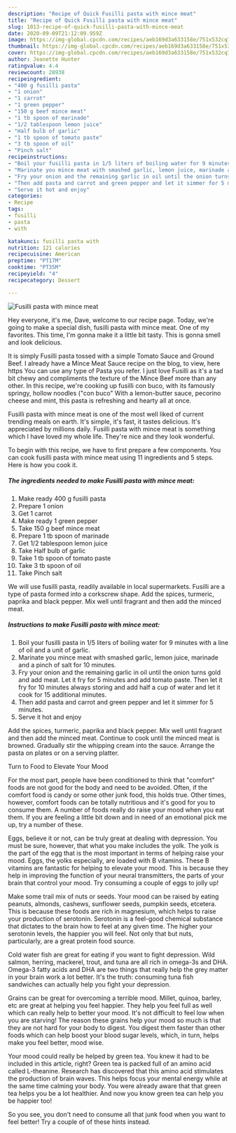 ```yaml
---
description: "Recipe of Quick Fusilli pasta with mince meat"
title: "Recipe of Quick Fusilli pasta with mince meat"
slug: 1013-recipe-of-quick-fusilli-pasta-with-mince-meat
date: 2020-09-09T21:12:09.959Z
image: https://img-global.cpcdn.com/recipes/aeb169d3a633158e/751x532cq70/fusilli-pasta-with-mince-meat-recipe-main-photo.jpg
thumbnail: https://img-global.cpcdn.com/recipes/aeb169d3a633158e/751x532cq70/fusilli-pasta-with-mince-meat-recipe-main-photo.jpg
cover: https://img-global.cpcdn.com/recipes/aeb169d3a633158e/751x532cq70/fusilli-pasta-with-mince-meat-recipe-main-photo.jpg
author: Jeanette Hunter
ratingvalue: 4.4
reviewcount: 28938
recipeingredient:
- "400 g fusilli pasta"
- "1 onion"
- "1 carrot"
- "1 green pepper"
- "150 g beef mince meat"
- "1 tb spoon of marinade"
- "1/2 tablespoon lemon juice"
- "Half bulb of garlic"
- "1 tb spoon of tomato paste"
- "3 tb spoon of oil"
- "Pinch salt"
recipeinstructions:
- "Boil your fusilli pasta in 1/5 liters of boiling water for 9 minutes with a line of oil and a unit of garlic."
- "Marinate you mince meat with smashed garlic, lemon juice, marinade and a pinch of salt for 10 minutes."
- "Fry your onion and the remaining garlic in oil until the onion turns gold and add meat. Let it fry for 5 minutes and add tomato paste. Then let it fry for 10 minutes always storing and add half a cup of water and let it cook for 15 additional minutes."
- "Then add pasta and carrot and green pepper and let it simmer for 5 minutes."
- "Serve it hot and enjoy"
categories:
- Recipe
tags:
- fusilli
- pasta
- with

katakunci: fusilli pasta with 
nutrition: 121 calories
recipecuisine: American
preptime: "PT17M"
cooktime: "PT35M"
recipeyield: "4"
recipecategory: Dessert

---
```



![Fusilli pasta with mince meat](https://img-global.cpcdn.com/recipes/aeb169d3a633158e/751x532cq70/fusilli-pasta-with-mince-meat-recipe-main-photo.jpg)

Hey everyone, it's me, Dave, welcome to our recipe page. Today, we're going to make a special dish, fusilli pasta with mince meat. One of my favorites. This time, I'm gonna make it a little bit tasty. This is gonna smell and look delicious.

It is simply Fusilli pasta tossed with a simple Tomato Sauce and Ground Beef. I already have a Mince Meat Sauce recipe on the blog, to view, here https You can use any type of Pasta you refer. I just love Fusilli as it&#39;s a tad bit chewy and compliments the texture of the Mince Beef more than any other. In this recipe, we&#39;re cooking up fusilli con buco, with its famously springy, hollow noodles (&#34;con buco&#34; With a lemon-butter sauce, pecorino cheese and mint, this pasta is refreshing and hearty all at once.

Fusilli pasta with mince meat is one of the most well liked of current trending meals on earth. It's simple, it's fast, it tastes delicious. It's appreciated by millions daily. Fusilli pasta with mince meat is something which I have loved my whole life. They're nice and they look wonderful.


To begin with this recipe, we have to first prepare a few components. You can cook fusilli pasta with mince meat using 11 ingredients and 5 steps. Here is how you cook it.

<!--inarticleads1-->

##### The ingredients needed to make Fusilli pasta with mince meat:

1. Make ready 400 g fusilli pasta
1. Prepare 1 onion
1. Get 1 carrot
1. Make ready 1 green pepper
1. Take 150 g beef mince meat
1. Prepare 1 tb spoon of marinade
1. Get 1/2 tablespoon lemon juice
1. Take Half bulb of garlic
1. Take 1 tb spoon of tomato paste
1. Take 3 tb spoon of oil
1. Take Pinch salt


We will use fusilli pasta, readily available in local supermarkets. Fusilli are a type of pasta formed into a corkscrew shape. Add the spices, turmeric, paprika and black pepper. Mix well until fragrant and then add the minced meat. 

<!--inarticleads2-->

##### Instructions to make Fusilli pasta with mince meat:

1. Boil your fusilli pasta in 1/5 liters of boiling water for 9 minutes with a line of oil and a unit of garlic.
1. Marinate you mince meat with smashed garlic, lemon juice, marinade and a pinch of salt for 10 minutes.
1. Fry your onion and the remaining garlic in oil until the onion turns gold and add meat. Let it fry for 5 minutes and add tomato paste. Then let it fry for 10 minutes always storing and add half a cup of water and let it cook for 15 additional minutes.
1. Then add pasta and carrot and green pepper and let it simmer for 5 minutes.
1. Serve it hot and enjoy


Add the spices, turmeric, paprika and black pepper. Mix well until fragrant and then add the minced meat. Continue to cook until the minced meat is browned. Gradually stir the whipping cream into the sauce. Arrange the pasta on plates or on a serving platter. 

Turn to Food to Elevate Your Mood


For the most part, people have been conditioned to think that "comfort" foods are not good for the body and need to be avoided. Often, if the comfort food is candy or some other junk food, this holds true. Other times, however, comfort foods can be totally nutritious and it's good for you to consume them. A number of foods really do raise your mood when you eat them. If you are feeling a little bit down and in need of an emotional pick me up, try a number of these.

Eggs, believe it or not, can be truly great at dealing with depression. You must be sure, however, that what you make includes the yolk. The yolk is the part of the egg that is the most important in terms of helping raise your mood. Eggs, the yolks especially, are loaded with B vitamins. These B vitamins are fantastic for helping to elevate your mood. This is because they help in improving the function of your neural transmitters, the parts of your brain that control your mood. Try consuming a couple of eggs to jolly up!

Make some trail mix of nuts or seeds. Your mood can be raised by eating peanuts, almonds, cashews, sunflower seeds, pumpkin seeds, etcetera. This is because these foods are rich in magnesium, which helps to raise your production of serotonin. Serotonin is a feel-good chemical substance that dictates to the brain how to feel at any given time. The higher your serotonin levels, the happier you will feel. Not only that but nuts, particularly, are a great protein food source.

Cold water fish are great for eating if you want to fight depression. Wild salmon, herring, mackerel, trout, and tuna are all rich in omega-3s and DHA. Omega-3 fatty acids and DHA are two things that really help the grey matter in your brain work a lot better. It's the truth: consuming tuna fish sandwiches can actually help you fight your depression. 

Grains can be great for overcoming a terrible mood. Millet, quinoa, barley, etc are great at helping you feel happier. They help you feel full as well which can really help to better your mood. It's not difficult to feel low when you are starving! The reason these grains help your mood so much is that they are not hard for your body to digest. You digest them faster than other foods which can help boost your blood sugar levels, which, in turn, helps make you feel better, mood wise.

Your mood could really be helped by green tea. You knew it had to be included in this article, right? Green tea is packed full of an amino acid called L-theanine. Research has discovered that this amino acid stimulates the production of brain waves. This helps focus your mental energy while at the same time calming your body. You were already aware that that green tea helps you be a lot healthier. And now you know green tea can help you be happier too!

So you see, you don't need to consume all that junk food when you want to feel better! Try  a  couple of  of  these  hints  instead.

